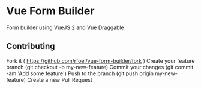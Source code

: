 # Vue Form Builder

Form builder using VueJS 2 and Vue Draggable

## Contributing

Fork it ( https://github.com/rfoel/vue-form-builder/fork )
Create your feature branch (git checkout -b my-new-feature)
Commit your changes (git commit -am 'Add some feature')
Push to the branch (git push origin my-new-feature)
Create a new Pull Request
